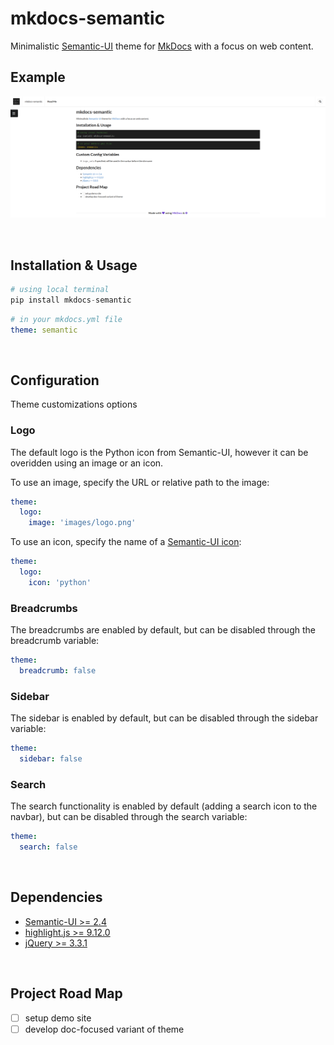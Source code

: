 # mkdocs-semantic

Minimalistic [Semantic-UI](https://semantic-ui.com/) theme for [MkDocs](https://www.mkdocs.org/) with a focus on web content.


## Example

[![mkdocs-semantic](img/mkdocs-semantic.png)](img/mkdocs-semantic.png)

<br/>

## Installation & Usage

```python
# using local terminal
pip install mkdocs-semantic
```

```yml
# in your mkdocs.yml file
theme: semantic
```
<br/>

## Configuration

Theme customizations options

### Logo

The default logo is the Python icon from Semantic-UI, however it can be overidden using an image or an icon.

To use an image, specify the URL or relative path to the image:

```yaml
theme:
  logo:
    image: 'images/logo.png'
```

To use an icon, specify the name of a [Semantic-UI icon](https://semantic-ui.com/elements/icon.html):

```yaml
theme:
  logo:
    icon: 'python'
```

### Breadcrumbs

The breadcrumbs are enabled by default, but can be disabled through the breadcrumb variable:

```yaml
theme:
  breadcrumb: false
```

### Sidebar

The sidebar is enabled by default, but can be disabled through the sidebar variable:

```yaml
theme:
  sidebar: false
```

### Search

The search functionality is enabled by default (adding a search icon to the navbar), but can be disabled through the search variable:

```yaml
theme:
  search: false
```

<br/>

## Dependencies

- [Semantic-UI >= 2.4](https://semantic-ui.com/)
- [highlight.js >= 9.12.0](https://highlightjs.org/)
- [jQuery >= 3.3.1](https://jquery.com/)

<br/>

## Project Road Map

- [ ] setup demo site 
- [ ] develop doc-focused variant of theme